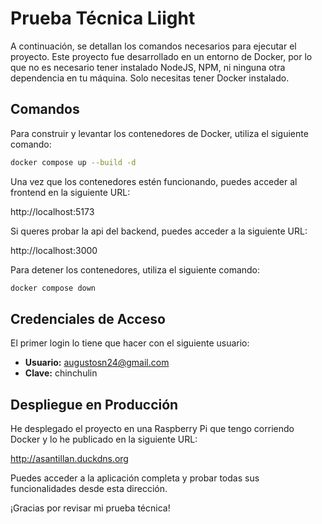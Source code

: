 # Prueba Técnica Liight

A continuación, se detallan los comandos necesarios para ejecutar el proyecto. 
Este proyecto fue desarrollado en un entorno de Docker, por lo que no es necesario tener instalado NodeJS, NPM, ni ninguna otra dependencia en tu máquina. Solo necesitas tener Docker instalado.

## Comandos

Para construir y levantar los contenedores de Docker, utiliza el siguiente comando:

```sh
docker compose up --build -d
```
Una vez que los contenedores estén funcionando, puedes acceder al frontend en la siguiente URL:

http://localhost:5173

Si queres probar la api del backend, puedes acceder a la siguiente URL:

http://localhost:3000

Para detener los contenedores, utiliza el siguiente comando:

```sh
docker compose down
```

## Credenciales de Acceso

El primer login lo tiene que hacer con el siguiente usuario:

- **Usuario:** augustosn24@gmail.com
- **Clave:** chinchulin


## Despliegue en Producción

He desplegado el proyecto en una Raspberry Pi que tengo corriendo Docker y lo he publicado en la siguiente URL:

http://asantillan.duckdns.org

Puedes acceder a la aplicación completa y probar todas sus funcionalidades desde esta dirección.


¡Gracias por revisar mi prueba técnica!